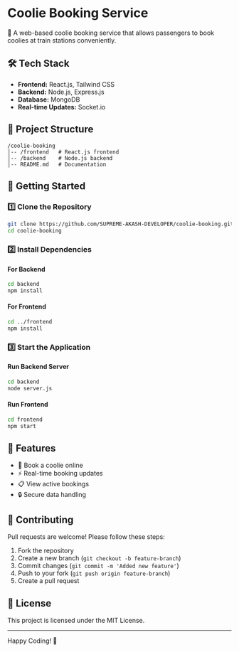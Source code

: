 # Coolie Booking Service

🚆 A web-based coolie booking service that allows passengers to book coolies at train stations conveniently.

## 🛠 Tech Stack

- **Frontend:** React.js, Tailwind CSS
- **Backend:** Node.js, Express.js
- **Database:** MongoDB
- **Real-time Updates:** Socket.io

## 📂 Project Structure
```
/coolie-booking
│-- /frontend   # React.js frontend
│-- /backend    # Node.js backend
│-- README.md   # Documentation
```

## 🚀 Getting Started

### 1️⃣ Clone the Repository
```sh
git clone https://github.com/SUPREME-AKASH-DEVELOPER/coolie-booking.git
cd coolie-booking
```

### 2️⃣ Install Dependencies
#### For Backend
```sh
cd backend
npm install
```
#### For Frontend
```sh
cd ../frontend
npm install
```

### 3️⃣ Start the Application
#### Run Backend Server
```sh
cd backend
node server.js
```
#### Run Frontend
```sh
cd frontend
npm start
```

## 🌟 Features
- 🚀 Book a coolie online
- ⚡ Real-time booking updates
- 📋 View active bookings
- 🔒 Secure data handling

## 🤝 Contributing
Pull requests are welcome! Please follow these steps:
1. Fork the repository
2. Create a new branch (`git checkout -b feature-branch`)
3. Commit changes (`git commit -m 'Added new feature'`)
4. Push to your fork (`git push origin feature-branch`)
5. Create a pull request

## 📜 License
This project is licensed under the MIT License.

---

Happy Coding! 🚀

